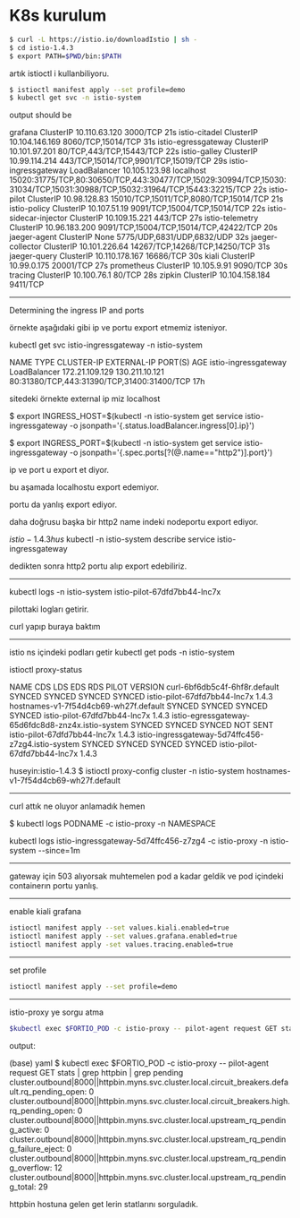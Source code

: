 # K8s kurulum

```sh
$ curl -L https://istio.io/downloadIstio | sh -
$ cd istio-1.4.3
$ export PATH=$PWD/bin:$PATH
```


artık istioctl i kullanbiliyoru.
```sh
$ istioctl manifest apply --set profile=demo 
$ kubectl get svc -n istio-system
```

output should be 

grafana                  ClusterIP      10.110.63.120    <none>        3000/TCP                                                                                                                     21s
istio-citadel            ClusterIP      10.104.146.169   <none>        8060/TCP,15014/TCP                                                                                                           31s
istio-egressgateway      ClusterIP      10.101.97.201    <none>        80/TCP,443/TCP,15443/TCP                                                                                                     22s
istio-galley             ClusterIP      10.99.114.214    <none>        443/TCP,15014/TCP,9901/TCP,15019/TCP                                                                                         29s
istio-ingressgateway     LoadBalancer   10.105.123.98    localhost     15020:31775/TCP,80:30650/TCP,443:30477/TCP,15029:30994/TCP,15030:31034/TCP,15031:30988/TCP,15032:31964/TCP,15443:32215/TCP   22s
istio-pilot              ClusterIP      10.98.128.83     <none>        15010/TCP,15011/TCP,8080/TCP,15014/TCP                                                                                       21s
istio-policy             ClusterIP      10.107.51.19     <none>        9091/TCP,15004/TCP,15014/TCP                                                                                                 22s
istio-sidecar-injector   ClusterIP      10.109.15.221    <none>        443/TCP                                                                                                                      27s
istio-telemetry          ClusterIP      10.96.183.200    <none>        9091/TCP,15004/TCP,15014/TCP,42422/TCP                                                                                       20s
jaeger-agent             ClusterIP      None             <none>        5775/UDP,6831/UDP,6832/UDP                                                                                                   32s
jaeger-collector         ClusterIP      10.101.226.64    <none>        14267/TCP,14268/TCP,14250/TCP                                                                                                31s
jaeger-query             ClusterIP      10.110.178.167   <none>        16686/TCP                                                                                                                    30s
kiali                    ClusterIP      10.99.0.175      <none>        20001/TCP                                                                                                                    27s
prometheus               ClusterIP      10.105.9.91      <none>        9090/TCP                                                                                                                     30s
tracing                  ClusterIP      10.100.76.1      <none>        80/TCP                                                                                                                       28s
zipkin                   ClusterIP      10.104.158.184   <none>        9411/TCP 








--------

Determining the ingress IP and ports
 

örnekte aşağıdaki gibi ip ve portu export etmemiz isteniyor. 

 kubectl get svc istio-ingressgateway -n istio-system

NAME                   TYPE           CLUSTER-IP       EXTERNAL-IP     PORT(S)                                      AGE
istio-ingressgateway   LoadBalancer   172.21.109.129   130.211.10.121  80:31380/TCP,443:31390/TCP,31400:31400/TCP   17h

sitedeki örnekte external ip miz localhost 

$ export INGRESS_HOST=$(kubectl -n istio-system get service istio-ingressgateway -o jsonpath='{.status.loadBalancer.ingress[0].ip}')

$ export INGRESS_PORT=$(kubectl -n istio-system get service istio-ingressgateway -o jsonpath='{.spec.ports[?(@.name=="http2")].port}')


ip ve port u export et diyor. 

bu aşamada localhostu export edemiyor. 

portu da yanlış export ediyor. 


daha doğrusu başka bir http2 name indeki nodeportu export ediyor. 

$istio-1.4.3 hus$  kubectl -n istio-system describe service istio-ingressgateway

dedikten sonra http2 portu alıp export edebiliriz.



---


kubectl logs  -n istio-system istio-pilot-67dfd7bb44-lnc7x


pilottaki logları getirir. 

curl yapıp buraya baktım

-----

istio ns içindeki podları getir 
kubectl get pods -n istio-system

 istioctl proxy-status

 NAME                                                   CDS        LDS        EDS        RDS          PILOT                            VERSION
curl-6bf6db5c4f-6hf8r.default                          SYNCED     SYNCED     SYNCED     SYNCED       istio-pilot-67dfd7bb44-lnc7x     1.4.3
hostnames-v1-7f54d4cb69-wh27f.default                  SYNCED     SYNCED     SYNCED     SYNCED       istio-pilot-67dfd7bb44-lnc7x     1.4.3
istio-egressgateway-65d6fdc8d8-znz4x.istio-system      SYNCED     SYNCED     SYNCED     NOT SENT     istio-pilot-67dfd7bb44-lnc7x     1.4.3
istio-ingressgateway-5d74ffc456-z7zg4.istio-system     SYNCED     SYNCED     SYNCED     SYNCED       istio-pilot-67dfd7bb44-lnc7x     1.4.3

 huseyin:istio-1.4.3 $ istioctl proxy-config cluster -n istio-system hostnames-v1-7f54d4cb69-wh27f.default



----

curl attık ne oluyor anlamadık hemen 

$ kubectl logs PODNAME -c istio-proxy -n NAMESPACE

kubectl logs istio-ingressgateway-5d74ffc456-z7zg4  -c istio-proxy -n istio-system --since=1m


----


gateway için 503 alıyorsak muhtemelen pod a kadar geldik ve pod içindeki containerın portu yanlış. 


-----

enable kiali grafana

```sh
istioctl manifest apply --set values.kiali.enabled=true
istioctl manifest apply --set values.grafana.enabled=true
istioctl manifest apply -set values.tracing.enabled=true
```


---

set profile 

```sh
istioctl manifest apply --set profile=demo
```




------



istio-proxy ye sorgu atma

```sh
$kubectl exec $FORTIO_POD -c istio-proxy -- pilot-agent request GET stats | grep httpbin | grep pending
```
output:

(base) yaml $ kubectl exec $FORTIO_POD -c istio-proxy -- pilot-agent request GET stats | grep httpbin | grep pending
cluster.outbound|8000||httpbin.myns.svc.cluster.local.circuit_breakers.default.rq_pending_open: 0
cluster.outbound|8000||httpbin.myns.svc.cluster.local.circuit_breakers.high.rq_pending_open: 0
cluster.outbound|8000||httpbin.myns.svc.cluster.local.upstream_rq_pending_active: 0
cluster.outbound|8000||httpbin.myns.svc.cluster.local.upstream_rq_pending_failure_eject: 0
cluster.outbound|8000||httpbin.myns.svc.cluster.local.upstream_rq_pending_overflow: 12
cluster.outbound|8000||httpbin.myns.svc.cluster.local.upstream_rq_pending_total: 29


httpbin hostuna gelen get lerin statlarını sorguladık.




